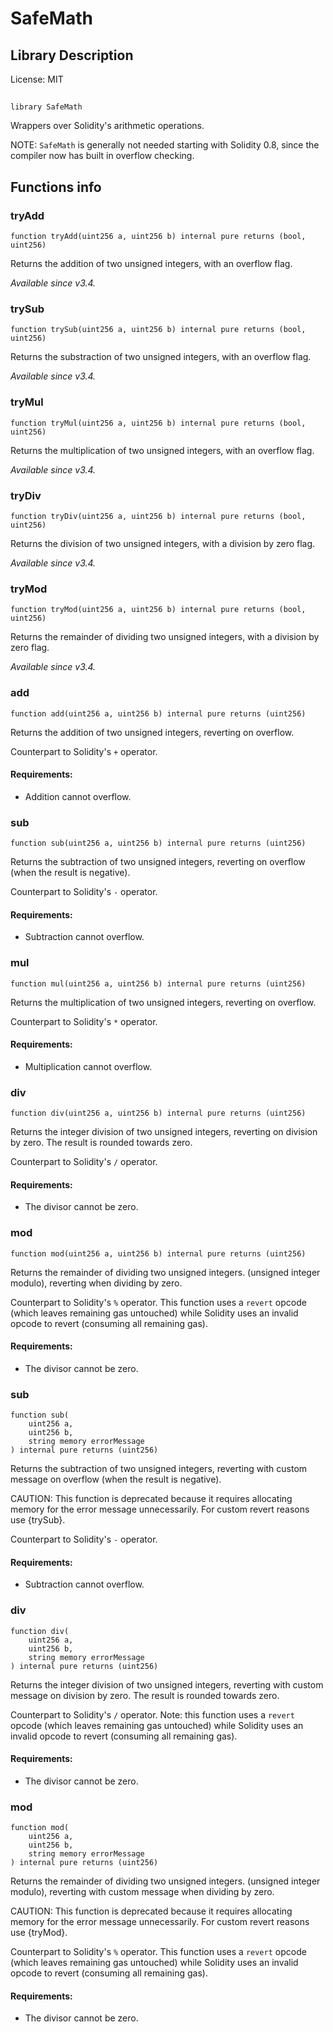 # SafeMath

## Library Description


License: MIT

## 

```solidity
library SafeMath
```

Wrappers over Solidity's arithmetic operations.

NOTE: `SafeMath` is generally not needed starting with Solidity 0.8, since the compiler
now has built in overflow checking.
## Functions info

### tryAdd

```solidity
function tryAdd(uint256 a, uint256 b) internal pure returns (bool, uint256)
```

Returns the addition of two unsigned integers, with an overflow flag.

_Available since v3.4._
### trySub

```solidity
function trySub(uint256 a, uint256 b) internal pure returns (bool, uint256)
```

Returns the substraction of two unsigned integers, with an overflow flag.

_Available since v3.4._
### tryMul

```solidity
function tryMul(uint256 a, uint256 b) internal pure returns (bool, uint256)
```

Returns the multiplication of two unsigned integers, with an overflow flag.

_Available since v3.4._
### tryDiv

```solidity
function tryDiv(uint256 a, uint256 b) internal pure returns (bool, uint256)
```

Returns the division of two unsigned integers, with a division by zero flag.

_Available since v3.4._
### tryMod

```solidity
function tryMod(uint256 a, uint256 b) internal pure returns (bool, uint256)
```

Returns the remainder of dividing two unsigned integers, with a division by zero flag.

_Available since v3.4._
### add

```solidity
function add(uint256 a, uint256 b) internal pure returns (uint256)
```

Returns the addition of two unsigned integers, reverting on
overflow.

Counterpart to Solidity's `+` operator.

#### Requirements:

- Addition cannot overflow.
### sub

```solidity
function sub(uint256 a, uint256 b) internal pure returns (uint256)
```

Returns the subtraction of two unsigned integers, reverting on
overflow (when the result is negative).

Counterpart to Solidity's `-` operator.

#### Requirements:

- Subtraction cannot overflow.
### mul

```solidity
function mul(uint256 a, uint256 b) internal pure returns (uint256)
```

Returns the multiplication of two unsigned integers, reverting on
overflow.

Counterpart to Solidity's `*` operator.

#### Requirements:

- Multiplication cannot overflow.
### div

```solidity
function div(uint256 a, uint256 b) internal pure returns (uint256)
```

Returns the integer division of two unsigned integers, reverting on
division by zero. The result is rounded towards zero.

Counterpart to Solidity's `/` operator.

#### Requirements:

- The divisor cannot be zero.
### mod

```solidity
function mod(uint256 a, uint256 b) internal pure returns (uint256)
```

Returns the remainder of dividing two unsigned integers. (unsigned integer modulo),
reverting when dividing by zero.

Counterpart to Solidity's `%` operator. This function uses a `revert`
opcode (which leaves remaining gas untouched) while Solidity uses an
invalid opcode to revert (consuming all remaining gas).

#### Requirements:

- The divisor cannot be zero.
### sub

```solidity
function sub(
    uint256 a,
    uint256 b,
    string memory errorMessage
) internal pure returns (uint256)
```

Returns the subtraction of two unsigned integers, reverting with custom message on
overflow (when the result is negative).

CAUTION: This function is deprecated because it requires allocating memory for the error
message unnecessarily. For custom revert reasons use {trySub}.

Counterpart to Solidity's `-` operator.

#### Requirements:

- Subtraction cannot overflow.
### div

```solidity
function div(
    uint256 a,
    uint256 b,
    string memory errorMessage
) internal pure returns (uint256)
```

Returns the integer division of two unsigned integers, reverting with custom message on
division by zero. The result is rounded towards zero.

Counterpart to Solidity's `/` operator. Note: this function uses a
`revert` opcode (which leaves remaining gas untouched) while Solidity
uses an invalid opcode to revert (consuming all remaining gas).

#### Requirements:

- The divisor cannot be zero.
### mod

```solidity
function mod(
    uint256 a,
    uint256 b,
    string memory errorMessage
) internal pure returns (uint256)
```

Returns the remainder of dividing two unsigned integers. (unsigned integer modulo),
reverting with custom message when dividing by zero.

CAUTION: This function is deprecated because it requires allocating memory for the error
message unnecessarily. For custom revert reasons use {tryMod}.

Counterpart to Solidity's `%` operator. This function uses a `revert`
opcode (which leaves remaining gas untouched) while Solidity uses an
invalid opcode to revert (consuming all remaining gas).

#### Requirements:

- The divisor cannot be zero.